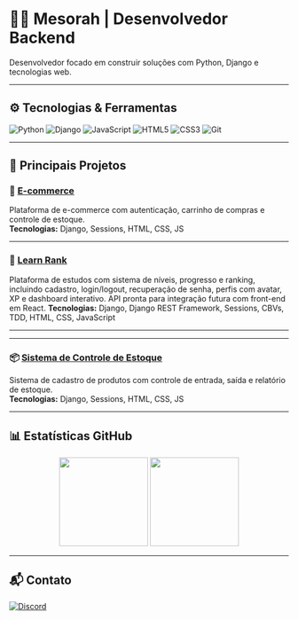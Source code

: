 # 👨‍💻 Mesorah | Desenvolvedor Backend

Desenvolvedor focado em construir soluções com Python, Django e tecnologias web.

---

## ⚙️ Tecnologias & Ferramentas

![Python](https://img.shields.io/badge/Python-3776AB?style=for-the-badge&logo=python&logoColor=white)
![Django](https://img.shields.io/badge/Django-092E20?style=for-the-badge&logo=django&logoColor=white)
![JavaScript](https://img.shields.io/badge/JavaScript-F7DF1E?style=for-the-badge&logo=javascript&logoColor=black)
![HTML5](https://img.shields.io/badge/HTML5-E34F26?style=for-the-badge&logo=html5&logoColor=white)
![CSS3](https://img.shields.io/badge/CSS3-1572B6?style=for-the-badge&logo=css3&logoColor=white)
![Git](https://img.shields.io/badge/Git-F05032?style=for-the-badge&logo=git&logoColor=white)

---

## 📌 Principais Projetos

### 🛒 [E-commerce](https://github.com/Mesorah/E-COMMERCE)  
Plataforma de e-commerce com autenticação, carrinho de compras e controle de estoque.  
**Tecnologias:** Django, Sessions, HTML, CSS, JS

---

### 🗽 [Learn Rank](https://github.com/Mesorah/learnrank)  
Plataforma de estudos com sistema de níveis, progresso e ranking, incluindo cadastro, login/logout, recuperação de senha, perfis com avatar, XP e dashboard interativo. API pronta para integração futura com front-end em React.
**Tecnologias:** Django, Django REST Framework, Sessions, CBVs, TDD, HTML, CSS, JavaScript

---

---

### 📦 [Sistema de Controle de Estoque](https://github.com/Mesorah/Controle-de-estoque)  
Sistema de cadastro de produtos com controle de entrada, saída e relatório de estoque.  
**Tecnologias:** Django, Sessions, HTML, CSS, JS

---

## 📊 Estatísticas GitHub

<div align="center">
  <img height="160em" src="https://github-readme-stats.vercel.app/api?username=Mesorah&show_icons=true&theme=default&count_private=true&hide=issues" />
  <img height="160em" src="https://github-readme-stats.vercel.app/api/top-langs/?username=Mesorah&layout=compact&theme=default" />
</div>

---

## 📬 Contato

[![Discord](https://img.shields.io/badge/Discord-sabu0487-5865F2?style=for-the-badge&logo=discord&logoColor=white)](https://discord.com/)
